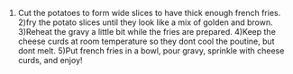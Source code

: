 1) Cut the potatoes to form wide slices to have thick enough  french fries.
2)fry the potato slices until they look like a mix of golden and brown.
3)Reheat the gravy a little bit while the fries are prepared.
4)Keep the cheese curds at room temperature so they dont cool the poutine, but dont melt.
5)Put french fries in a bowl, pour gravy, sprinkle with cheese curds, and enjoy!